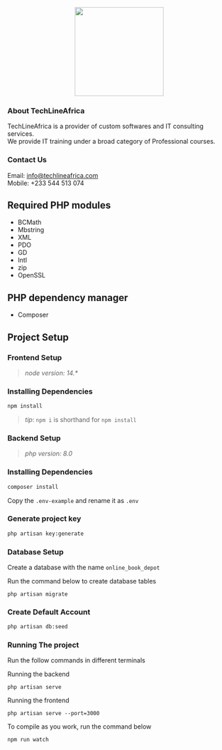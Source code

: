 <p align="center"><a href="https://laravel.com" target="_blank"><img src="https://lh5.googleusercontent.com/p/AF1QipPtqjJLwsmU7tbiSg77yL48pd2zQnoPXyxCI7ZI=w203-h203-k-no" width="200"></a></p>

### About TechLineAfrica

TechLineAfrica is a provider of custom softwares and IT consulting services.     
We provide IT training under a broad category of Professional courses.

### Contact Us
Email: info@techlineafrica.com  
Mobile: +233 544 513 074

## Required PHP modules
- BCMath
- Mbstring
- XML
- PDO
- GD
- Intl
- zip
- OpenSSL
## PHP dependency manager
- Composer

## Project Setup
### Frontend Setup
> _node version: 14.*_

### Installing Dependencies
```bash
npm install
```
> _tip_: `npm i` is shorthand for `npm install`

### Backend Setup
> _php version: 8.0_

### Installing Dependencies
```bash
composer install
```

Copy the ``.env-example`` and rename it as ``.env``

### Generate project key
```bash
php artisan key:generate
```

### Database Setup
Create a database with the name ``online_book_depot``

Run the command below to create database tables
```base
php artisan migrate
```

### Create Default Account

```bash
php artisan db:seed
```

### Running The project
Run the follow commands in different terminals

Running the backend
```
php artisan serve
```
Running the frontend
```
php artisan serve --port=3000
```

To compile as you work, run the command below
```
npm run watch
```

